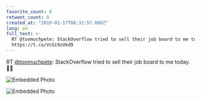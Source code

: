 ```yaml
---
favorite_count: 0
retweet_count: 0
created_at: "2019-01-17T08:32:57.000Z"
lang: en
full_text: >-
  RT @toomuchpete: StackOverflow tried to sell their job board to me today. 🙅‍♂️
  https://t.co/VcGi9zUkd9
---
```


RT [@toomuchpete](https://twitter.com/toomuchpete): StackOverflow tried to sell
their job board to me today. 🙅‍♂️

<div class="gallery gallery-2">

![Embedded Photo](https://twitter-media-coderbyheart.s3.eu-north-1.amazonaws.com/1085817238614093825-Dw9zuJnWkAYYCDe.jpg)

![Embedded Photo](https://twitter-media-coderbyheart.s3.eu-north-1.amazonaws.com/1085817238614093825-Dw9zuJiWwAMJsXj.jpg)

</div>
